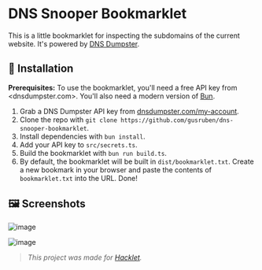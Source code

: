 # DNS Snooper Bookmarklet

This is a little bookmarklet for inspecting the subdomains of the current website. It's powered by [DNS Dumpster](https://dnsdumpster.com/).

## 🔧 Installation

**Prerequisites:** To use the bookmarklet, you'll need a free API key from <dnsdumpster.com>. You'll also need a modern version of [Bun](http://bun.sh/).

1. Grab a DNS Dumpster API key from [dnsdumpster.com/my-account](https://dnsdumpster.com/my-account/).
2. Clone the repo with `git clone https://github.com/gusruben/dns-snooper-bookmarklet`.
3. Install dependencies with `bun install`.
4. Add your API key to `src/secrets.ts`.
5. Build the bookmarklet with `bun run build.ts`.
6. By default, the bookmarklet will be built in `dist/bookmarklet.txt`. Create a new bookmark in your browser and paste the contents of `bookmarklet.txt` into the URL. Done!

## 🖼️ Screenshots

![image](https://github.com/user-attachments/assets/317bbbd6-5eb5-4a81-9ec0-2125895f67df)

![image](https://github.com/user-attachments/assets/3b8ebcb7-b6e0-4a22-9c00-3380cdc1e1c0)

> *This project was made for [Hacklet](http://hacklet.hackclub.com/).*
